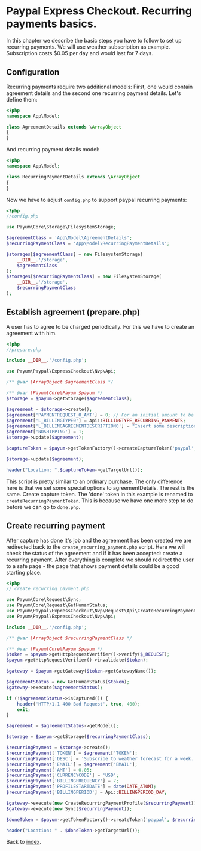 # Paypal Express Checkout. Recurring payments basics.

In this chapter we describe the basic steps you have to follow to set up recurring payments.
We will use weather subscription as example.
Subscription costs $0.05 per day and would last for 7 days.

## Configuration

Recurring payments require two additional models:
First, one would contain agreement details and the second one recurring payment details.
Let's define them:

```php
<?php
namespace App\Model;

class AgreementDetails extends \ArrayObject
{
}
```

And recurring payment details model:


```php
<?php
namespace App\Model;

class RecurringPaymentDetails extends \ArrayObject
{
}
```

Now we have to adjust `config.php` to support paypal recurring payments:

```php
<?php
//config.php

use Payum\Core\Storage\FilesystemStorage;

$agreementClass = 'App\Model\AgreementDetails';
$recurringPaymentClass = 'App\Model\RecurringPaymentDetails';

$storages[$agreementClass] = new FilesystemStorage(
    __DIR__.'/storage',
    $agreementClass
);
$storages[$recurringPaymentClass] = new FilesystemStorage(
    __DIR__.'/storage',
    $recurringPaymentClass
);
```

## Establish agreement (prepare.php)

A user has to agree to be charged periodically.
For this we have to create an agreement with him.

```php
<?php
//prepare.php

include __DIR__.'/config.php';

use Payum\Paypal\ExpressCheckout\Nvp\Api;

/** @var \ArrayObject $agreementClass */

/** @var \Payum\Core\Payum $payum */
$storage = $payum->getStorage($agreementClass);

$agreement = $storage->create();
$agreement['PAYMENTREQUEST_0_AMT'] = 0; // For an initial amount to be charged please add it here, eg $10 setup fee
$agreement['L_BILLINGTYPE0'] = Api::BILLINGTYPE_RECURRING_PAYMENTS;
$agreement['L_BILLINGAGREEMENTDESCRIPTION0'] = "Insert some description here";
$agreement['NOSHIPPING'] = 1;
$storage->update($agreement);

$captureToken = $payum->getTokenFactory()->createCaptureToken('paypal', $agreement, 'create_recurring_payment.php');

$storage->update($agreement);

header("Location: ".$captureToken->getTargetUrl());
```

This script is pretty similar to an ordinary purchase.
The only difference here is that we set some special options to agreementDetails.
The rest is the same. Create capture token.
The 'done' token in this example is renamed to `createRecurringPaymentToken`.
This is because we have one more step to do before we can go to `done.php`.

## Create recurring payment

After capture has done it's job and the agreement has been created we are redirected back to the `create_recurring_payment.php` script.
Here we will check the status of the agreement and if it has been accepted: create a recurring payment.
After everything is complete we should redirect the user to a safe page - the page that shows payment details could be a good starting place.

```php
<?php
// create_recurring_payment.php

use Payum\Core\Request\Sync;
use Payum\Core\Request\GetHumanStatus;
use Payum\Paypal\ExpressCheckout\Nvp\Request\Api\CreateRecurringPaymentProfile;
use Payum\Paypal\ExpressCheckout\Nvp\Api;

include __DIR__.'/config.php';

/** @var \ArrayObject $recurringPaymentClass */

/** @var \Payum\Core\Payum $payum */
$token = $payum->getHttpRequestVerifier()->verify($_REQUEST);
$payum->getHttpRequestVerifier()->invalidate($token);

$gateway = $payum->getGateway($token->getGatewayName());

$agreementStatus = new GetHumanStatus($token);
$gateway->execute($agreementStatus);

if (!$agreementStatus->isCaptured()) {
    header('HTTP/1.1 400 Bad Request', true, 400);
    exit;
}

$agreement = $agreementStatus->getModel();

$storage = $payum->getStorage($recurringPaymentClass);

$recurringPayment = $storage->create();
$recurringPayment['TOKEN'] = $agreement['TOKEN'];
$recurringPayment['DESC'] = 'Subscribe to weather forecast for a week. It is 0.05$ per day.'; // Desc must match agreement 'L_BILLINGAGREEMENTDESCRIPTION' in prepare.php
$recurringPayment['EMAIL'] = $agreement['EMAIL'];
$recurringPayment['AMT'] = 0.05;
$recurringPayment['CURRENCYCODE'] = 'USD';
$recurringPayment['BILLINGFREQUENCY'] = 7;
$recurringPayment['PROFILESTARTDATE'] = date(DATE_ATOM);
$recurringPayment['BILLINGPERIOD'] = Api::BILLINGPERIOD_DAY;

$gateway->execute(new CreateRecurringPaymentProfile($recurringPayment));
$gateway->execute(new Sync($recurringPayment));

$doneToken = $payum->getTokenFactory()->createToken('paypal', $recurringPayment, 'done.php');

header("Location: " . $doneToken->getTargetUrl());
```

Back to [index](../../index.md).
